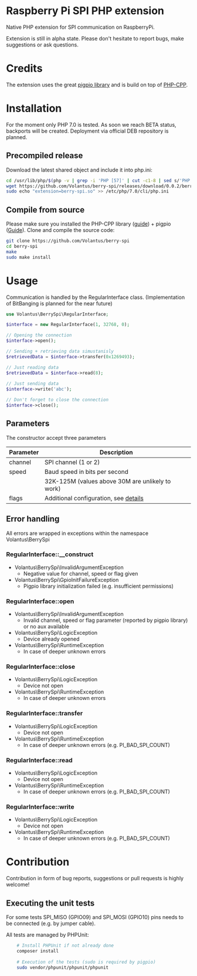# Raspberry Pi SPI PHP extension
Native PHP extension for SPI communication on RaspberryPi.

Extension is still in alpha state. Please don't hesitate to report bugs, make suggestions or ask questions.

# Credits
The extension uses the great [pigpio library](http://abyz.me.uk/rpi/pigpio/index.html) and is build on top of [PHP-CPP](http://www.php-cpp.com/).

# Installation
For the moment only PHP 7.0 is tested. As soon we reach BETA status, backports will be created.
Deployment via official DEB repository is planned.

## Precompiled release 
Download the latest shared object and include it into php.ini:
```bash
cd /usr/lib/php/$(php -v | grep -i 'PHP [57]' | cut -c1-8 | sed s/'PHP '//g | cut -c1-3)
wget https://github.com/Volantus/berry-spi/releases/download/0.0.2/berry-spi.so
sudo echo "extension=berry-spi.so" >> /etc/php/7.0/cli/php.ini
```
## Compile from source
Please make sure you installed the PHP-CPP library ([guide](http://www.php-cpp.com/documentation/install)) + pigpio ([Guide](http://abyz.me.uk/rpi/pigpio/download.html)).
Clone and compile the source code:
```bash
git clone https://github.com/Volantus/berry-spi
cd berry-spi
make
sudo make install
```


# Usage
Communication is handled by the RegularInterface class. (Implementation of BitBanging is planned for the near future)

```PHP
use Volantus\BerrySpi\RegularInterface;

$interface = new RegularInterface(1, 32768, 0);

// Opening the connection
$interface->open();

// Sending + retrieving data simustanisly
$retrievedData = $interface->transfer(0x1269493);

// Just reading data
$retrievedData = $interface->read(8);
    
// Just sending data
$interface->write('abc');

// Don't forget to close the connection
$interface->close();
```

## Parameters
The constructor accept three parameters

| Parameter     | Description                                                                             |
| ------------- |-----------------------------------------------------------------------------------------|
| channel       | SPI channel (1 or 2)                                                                    |
| speed         | Baud speed in bits per second                                                           |
|               | 32K-125M (values above 30M are unlikely to work)                                        |
| flags         | Additional configuration, see [details](http://abyz.me.uk/rpi/pigpio/cif.html#spiOpen)  |

## Error handling
All errors are wrapped in exceptions within the namespace Volantus\BerrySpi
### RegularInterface::__construct
* Volantus\BerrySpi\InvalidArgumentException
  * Negative value for channel, speed or flag given
* Volantus\BerrySpi\GpioInitFailureException
  * Pigpio library initialization failed (e.g. insufficient permissions)
  
### RegularInterface::open
* Volantus\BerrySpi\InvalidArgumentException
  * Invalid channel, speed or flag parameter (reported by pigpio library) or no aux available
* Volantus\BerrySpi\LogicException
  * Device already opened
* Volantus\BerrySpi\RuntimeException
  * In case of deeper unknown errors
  
### RegularInterface::close
* Volantus\BerrySpi\LogicException
  * Device not open
* Volantus\BerrySpi\RuntimeException
  * In case of deeper unknown errors
  
### RegularInterface::transfer
* Volantus\BerrySpi\LogicException
  * Device not open
* Volantus\BerrySpi\RuntimeException
  * In case of deeper unknown errors (e.g. PI_BAD_SPI_COUNT)
  
### RegularInterface::read
* Volantus\BerrySpi\LogicException
  * Device not open
* Volantus\BerrySpi\RuntimeException
  * In case of deeper unknown errors (e.g. PI_BAD_SPI_COUNT)
  
### RegularInterface::write
* Volantus\BerrySpi\LogicException
  * Device not open
* Volantus\BerrySpi\RuntimeException
  * In case of deeper unknown errors (e.g. PI_BAD_SPI_COUNT)
  
# Contribution
Contribution in form of bug reports, suggestions or pull requests is highly welcome!
## Executing the unit tests
For some tests SPI_MISO (GPIO09) and SPI_MOSI (GPIO10) pins needs to be connected (e.g. by jumper cable).

All tests are managed by PHPUnit:
```Bash
    # Install PHPUnit if not already done
    composer install
    
    # Execution of the tests (sudo is required by pigpio)
    sudo vendor/phpunit/phpunit/phpunit 
```





